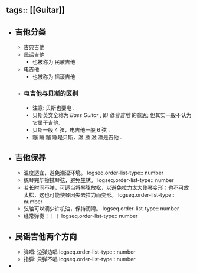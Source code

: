 tags:: [[Guitar]]
---

- ## 吉他分类
	- 古典吉他
	- 民谣吉他
		- 也被称为 民歌吉他
	- 电吉他
		- 也被称为 摇滚吉他
	- ### 电吉他与贝斯的区别
		- 注意: 贝斯也要电 .
		- 贝斯英文全称为 *Bass Guitar* , 即 *低音吉他* 的意思; 但其实一般不认为它属于吉他.
		- 贝斯一般 4 弦，电吉他一般 6 弦 .
		- 蹦 蹦 蹦 蹦是贝斯，滋 滋 滋 滋是吉他 .
- ## 吉他保养
	- 温度适宜，避免潮湿环境。
	  logseq.order-list-type:: number
	- 练琴完毕擦拭琴弦，避免生锈。
	  logseq.order-list-type:: number
	- 若长时间不弹，可适当将琴弦放松，以避免拉力太大使琴变形；也不可放太松，这也可能使琴因失去拉力而变形。
	  logseq.order-list-type:: number
	- 弦轴可以滴少许机油，保持润滑。
	  logseq.order-list-type:: number
	- 经常弹奏！！！
	  logseq.order-list-type:: number
- ## 民谣吉他两个方向
	- 弹唱: 边弹边唱
	  logseq.order-list-type:: number
	- 指弹: 只弹不唱
	  logseq.order-list-type:: number
-